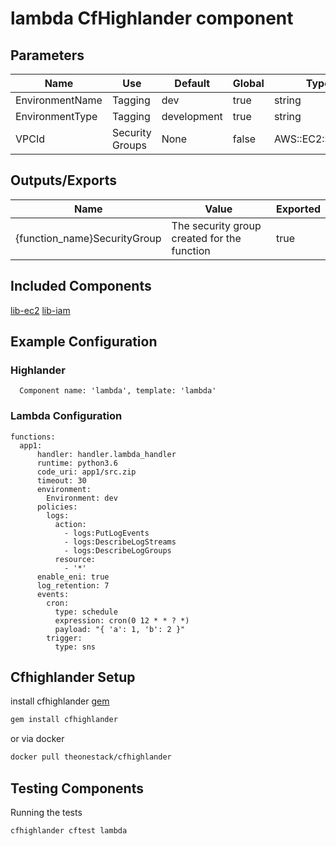 # lambda CfHighlander component
## Parameters

| Name | Use | Default | Global | Type | Allowed Values |
| ---- | --- | ------- | ------ | ---- | -------------- |
| EnvironmentName | Tagging | dev | true | string
| EnvironmentType | Tagging | development | true | string | ['development','production']
| VPCId | Security Groups | None | false | AWS::EC2::VPC::Id

## Outputs/Exports

| Name | Value | Exported |
| ---- | ----- | -------- |
| {function_name}SecurityGroup | The security group created for the function | true


## Included Components
[lib-ec2](https://github.com/theonestack/hl-component-lib-ec2)
[lib-iam](https://github.com/theonestack/hl-component-lib-iam)

## Example Configuration
### Highlander
```
  Component name: 'lambda', template: 'lambda'

```
### Lambda Configuration
```
functions:
  app1:
      handler: handler.lambda_handler
      runtime: python3.6
      code_uri: app1/src.zip
      timeout: 30
      environment:
        Environment: dev
      policies:
        logs:
          action:
            - logs:PutLogEvents
            - logs:DescribeLogStreams
            - logs:DescribeLogGroups
          resource:
            - '*'
      enable_eni: true
      log_retention: 7
      events:
        cron:
          type: schedule
          expression: cron(0 12 * * ? *)
          payload: "{ 'a': 1, 'b': 2 }"
        trigger:
          type: sns
```

## Cfhighlander Setup

install cfhighlander [gem](https://github.com/theonestack/cfhighlander)

```bash
gem install cfhighlander
```

or via docker

```bash
docker pull theonestack/cfhighlander
```
## Testing Components

Running the tests

```bash
cfhighlander cftest lambda
```